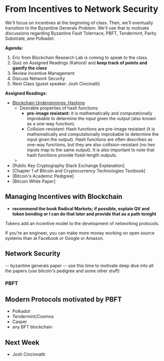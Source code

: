 # From Incentives to Network Security

We'll focus on incentives at the beginning of class. Then, we'll eventually transition to the Byzantine Generals Problem. We'll use that to motivate discussions regarding Byzantine Fault Tolernace, PBFT, Tendermint, Parity Substrate, ane Polkadot.

**Agenda:**
1. Eric from Blockchain Research Lab is coming to speak to the class.
2. Quiz on Assigned Readings (Kahoot) and **keep track of points and gamify the class**
3. Review Incentive Management
4. Discuss Network Security
5. Next Class (guest speaker: Josh Cincinatti)

**Assigned Readings:**
- [Blockchain Underpinnings: Hashing](https://medium.com/@ConsenSys/blockchain-underpinnings-hashing-7f4746cbd66b)
    * Desirable properties of hash functions:
        * **pre-image resistant:** it is mathematically and computationally improbable to determine the input given the output (also known as a one-way function).
        * Collision-resistant: 
    Hash functions are pre-image resistant (it is mathematically and computationally improbable to determine the input given the output). Hash functions are often describes as one-way functions, but they are also collision-resistant (no two inputs map to the same output). It is also important to note that hash functions provide fixed-length outputs. 
    * 
- [Public Key Cryptography Stack Exchange Explanation]
- [Chapter 1 of Bitcoin and Cryptocurrency Technologies Textbook]
- [Bitcoin's Academic Pedigree]
- [Bitcoin White Paper]

## Managing Incentives with Blockchain
* **recommend the book Radical Markets; if possible, explain QV and token bonding or I can do that later and provide that as a path tonight**

Tokens add an incentive model to the development of networking protocols. 

If you're an engineer, you can make more money working on open source systems than at Facebook or Google or Amazon. 

## Network Security
-- byzantine generals paper
-- use this time to motivate deep dive into all the papers (use bitcoin's pedigree and some other stuff)

### PBFT

## Modern Protocols motivated by PBFT 
* Polkadot
* Tendermint/Cosmos
* Casper
* any BFT blockchain

## Next Week
* Josh Cincinnatti


